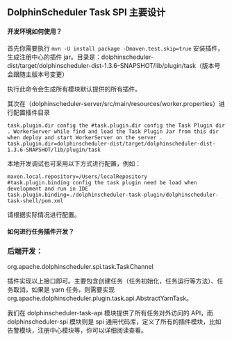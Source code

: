 ## DolphinScheduler Task SPI 主要设计

#### 开发环境如何使用？

首先你需要执行 `mvn -U install package -Dmaven.test.skip=true` 安装插件，生成注册中心的插件 jar。目录是：dolphinscheduler-dist/target/dolphinscheduler-dist-1.3.6-SNAPSHOT/lib/plugin/task（版本号会跟随主版本号变更）

执行此命令会生成所有模块默认提供的所有插件。

其次在（dolphinscheduler-server/src/main/resources/worker.properties）进行配置插件目录
```
task.plugin.dir config the #task.plugin.dir config the Task Plugin dir . WorkerServer while find and load the Task Plugin Jar from this dir when deploy and start WorkerServer on the server .
task.plugin.dir=dolphinscheduler-dist/target/dolphinscheduler-dist-1.3.6-SNAPSHOT/lib/plugin/task
```
本地开发调试也可采用以下方式进行配置，例如：
```
maven.local.repository=/Users/localRepository
#task.plugin.binding config the task plugin need be load when development and run in IDE
task.plugin.binding=./dolphinscheduler-task-plugin/dolphinscheduler-task-shell/pom.xml
```
请根据实际情况进行配置。

#### 如何进行任务插件开发？

### 后端开发：

org.apache.dolphinscheduler.spi.task.TaskChannel

插件实现以上接口即可。主要包含创建任务（任务初始化，任务运行等方法）、任务取消，如果是 yarn 任务，则需要实现 org.apache.dolphinscheduler.plugin.task.api.AbstractYarnTask。

我们在 dolphinscheduler-task-api 模块提供了所有任务对外访问的 API，而 dolphinscheduler-spi 模块则是 spi 通用代码库，定义了所有的插件模块，比如告警模块，注册中心模块等，你可以详细阅读查看。
